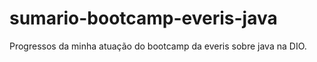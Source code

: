 # sumario-bootcamp-everis-java
Progressos da minha atuação do bootcamp da everis sobre java na DIO.
